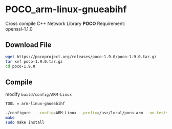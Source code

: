 # POCO_arm-linux-gnueabihf
Cross compile C++ Network Library __POCO__
Requirement:  
openssl-1.1.0  
## Download File
```bash
wget https://pocoproject.org/releases/poco-1.9.0/poco-1.9.0.tar.gz
tar xvf poco-1.9.0.tar.gz
cd poco-1.9.0
```
## Compile
modify <code>build/config/ARM-Linux</code>
```bash
TOOL = arm-linux-gnueabihf
```
```bash
./configure  --config=ARM-Linux --prefix=/usr/local/poco-arm --no-tests --static --shared
make
sudo make install
```
